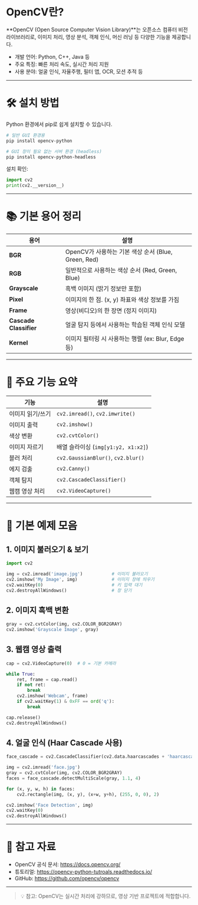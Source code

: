 # OpenCV란?

**OpenCV (Open Source Computer Vision Library)**는 오픈소스 컴퓨터 비전 라이브러리로, 이미지 처리, 영상 분석, 객체 인식, 머신 러닝 등 다양한 기능을 제공합니다.

- 개발 언어: Python, C++, Java 등
- 주요 특징: 빠른 처리 속도, 실시간 처리 지원
- 사용 분야: 얼굴 인식, 자율주행, 필터 앱, OCR, 모션 추적 등

---

# 🛠️ 설치 방법

Python 환경에서 pip로 쉽게 설치할 수 있습니다.

```bash
# 일반 GUI 환경용
pip install opencv-python

# GUI 창이 필요 없는 서버 환경 (headless)
pip install opencv-python-headless
```

설치 확인:
```python
import cv2
print(cv2.__version__)
```

---

# 📚 기본 용어 정리

| 용어 | 설명 |
|------|------|
| **BGR** | OpenCV가 사용하는 기본 색상 순서 (Blue, Green, Red) |
| **RGB** | 일반적으로 사용하는 색상 순서 (Red, Green, Blue) |
| **Grayscale** | 흑백 이미지 (밝기 정보만 포함) |
| **Pixel** | 이미지의 한 점. (x, y) 좌표와 색상 정보를 가짐 |
| **Frame** | 영상(비디오)의 한 장면 (정지 이미지) |
| **Cascade Classifier** | 얼굴 탐지 등에서 사용하는 학습된 객체 인식 모델 |
| **Kernel** | 이미지 필터링 시 사용하는 행렬 (ex: Blur, Edge 등) |

---

# 🔧 주요 기능 요약

| 기능 | 설명 |
|------|------|
| 이미지 읽기/쓰기 | `cv2.imread()`, `cv2.imwrite()` |
| 이미지 출력 | `cv2.imshow()` |
| 색상 변환 | `cv2.cvtColor()` |
| 이미지 자르기 | 배열 슬라이싱 (`img[y1:y2, x1:x2]`) |
| 블러 처리 | `cv2.GaussianBlur()`, `cv2.blur()` |
| 에지 검출 | `cv2.Canny()` |
| 객체 탐지 | `cv2.CascadeClassifier()` |
| 웹캠 영상 처리 | `cv2.VideoCapture()` |

---

# 📸 기본 예제 모음

## 1. 이미지 불러오기 & 보기
```python
import cv2

img = cv2.imread('image.jpg')           # 이미지 불러오기
cv2.imshow('My Image', img)             # 이미지 창에 띄우기
cv2.waitKey(0)                          # 키 입력 대기
cv2.destroyAllWindows()                 # 창 닫기
```

## 2. 이미지 흑백 변환
```python
gray = cv2.cvtColor(img, cv2.COLOR_BGR2GRAY)
cv2.imshow('Grayscale Image', gray)
```

## 3. 웹캠 영상 출력
```python
cap = cv2.VideoCapture(0)  # 0 = 기본 카메라

while True:
    ret, frame = cap.read()
    if not ret:
        break
    cv2.imshow('Webcam', frame)
    if cv2.waitKey(1) & 0xFF == ord('q'):
        break

cap.release()
cv2.destroyAllWindows()
```

## 4. 얼굴 인식 (Haar Cascade 사용)
```python
face_cascade = cv2.CascadeClassifier(cv2.data.haarcascades + 'haarcascade_frontalface_default.xml')

img = cv2.imread('face.jpg')
gray = cv2.cvtColor(img, cv2.COLOR_BGR2GRAY)
faces = face_cascade.detectMultiScale(gray, 1.1, 4)

for (x, y, w, h) in faces:
    cv2.rectangle(img, (x, y), (x+w, y+h), (255, 0, 0), 2)

cv2.imshow('Face Detection', img)
cv2.waitKey(0)
cv2.destroyAllWindows()
```

---

# 🔗 참고 자료

- OpenCV 공식 문서: https://docs.opencv.org/
- 튜토리얼: https://opencv-python-tutroals.readthedocs.io/
- GitHub: https://github.com/opencv/opencv

---

> 💡 참고: OpenCV는 실시간 처리에 강하므로, 영상 기반 프로젝트에 적합합니다.
